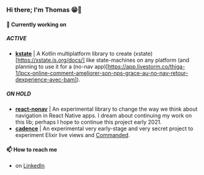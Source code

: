 ### Hi there; I'm Thomas 😁👋

#### 🔭 Currently working on

##### ACTIVE

- **[kstate](https://github.com/tpucci/kstate)** | A Kotlin multiplatform library to create (xstate)[https://xstate.js.org/docs/] like state-machines on any platform (and planning to use it for a (no-nav app)[https://app.livestorm.co/thiga-1/lpcx-online-comment-ameliorer-son-nps-grace-au-no-nav-retour-dexperience-avec-bam]).

##### ON HOLD

- **[react-nonav](https://github.com/tpucci/react-nonav)** | An experimental library to change the way we think about navigation in React Native apps. I dream about continuing my work on this lib; perhaps I hope to continue this project early 2021.
- **[cadence](https://cadence.tycho.cloud/signup)** | An experimental very early-stage and very secret project to experiment Elixir live views and [Commanded](https://leanpub.com/buildingconduit/read).


#### 📫 How to reach me

- on [LinkedIn](www.linkedin.com/in/thomaspucci)
